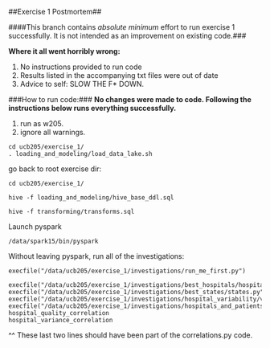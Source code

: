 
##Exercise 1 Postmortem##

####This branch contains *absolute minimum* effort to run exercise 1 successfully. It is not intended as an improvement on existing code.###

__Where it all went horribly wrong:__    

1. No instructions provided to run code   
2. Results listed in the accompanying txt files were out of date   
3. Advice to self: SLOW THE F* DOWN.   


###How to run code:###
__No changes were made to code. Following the instructions below runs everything successfully.__

1. run as w205.
2. ignore all warnings.

```
cd ucb205/exercise_1/
. loading_and_modeling/load_data_lake.sh
```
go back to root exercise dir:
```
cd ucb205/exercise_1/

hive -f loading_and_modeling/hive_base_ddl.sql

hive -f transforming/transforms.sql
```
Launch pyspark
```
/data/spark15/bin/pyspark

```
Without leaving pyspark, run all of the investigations:
```
execfile("/data/ucb205/exercise_1/investigations/run_me_first.py")

execfile("/data/ucb205/exercise_1/investigations/best_hospitals/hospitals.py")
execfile("/data/ucb205/exercise_1/investigations/best_states/states.py")
execfile("/data/ucb205/exercise_1/investigations/hospital_variability/variability.py")
execfile("/data/ucb205/exercise_1/investigations/hospitals_and_patients/correlations.py")
hospital_quality_correlation
hospital_variance_correlation

```
^^ These last two lines should have been part of the correlations.py code.

